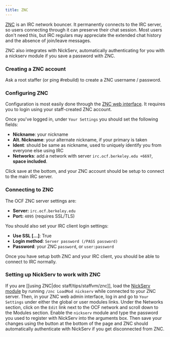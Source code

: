 ```yaml
---
title: ZNC
---
```


[ZNC][znc] is an IRC network bouncer. It permanently connects to the IRC
server, so users connecting through it can preserve their chat session. Most
users don't need this, but IRC regulars may appreciate the extended chat
history and the absence of join/leave messages.

ZNC also integrates with NickServ, automatically authenticating for you with
a nickserv module if you save a password with ZNC.

### Creating a ZNC account

Ask a root staffer (or ping #rebuild) to create a ZNC username / password.

### Configuring ZNC

Configuration is most easily done through the [ZNC web interface][webznc]. It
requires you to login using your staff-created ZNC account.

Once you've logged in, under `Your Settings` you should set the following
fields:
* **Nickname**: your nickname
* **Alt. Nickname**: your alternate nickname, if your primary is taken
* **Ident**: should be same as nickname, used to uniquely identify you from
  everyone else using IRC
* **Networks**: add a network with server `irc.ocf.berkeley.edu +6697`,
  **space included**.

Click save at the bottom, and your ZNC account should be setup to connect to
the main IRC server.

### Connecting to ZNC

The OCF ZNC server settings are:

* **Server:** `irc.ocf.berkeley.edu`
* **Port:** `4095` (requires SSL/TLS)

You should also set your IRC client login settings:
* **Use SSL [...]**: True
* **Login method**: `Server password (/PASS password)`
* **Password**: your ZNC `password`, or `user:password`

Once you have setup both ZNC and your IRC client, you should be able to
connect to IRC normally.

### Setting up NickServ to work with ZNC

If you are [[using ZNC|doc staff/tips/staffvm/znc]], load the [NickServ
module][nickserv] by running `/znc LoadMod nickserv` while connected to your
ZNC server. Then, in your ZNC web admin interface, log in and go to `Your
Settings` under either the global or user modules links. Under the Networks
section, click on the `Edit` link next to the OCF network and scroll down to
the Modules section. Enable the `nickserv` module and type the password you
used to register with NickServ into the arguments box. Then save your changes
using the button at the bottom of the page and ZNC should automatically
authenticate with NickServ if you get disconnected from ZNC.

[znc]: https://wiki.znc.in/ZNC
[webznc]: https://irc.ocf.berkeley.edu:4095
[webirc]: https://irc.ocf.berkeley.edu
[thelounge]: https://thelounge.github.io
[hexchat]: https://hexchat.github.io
[nickserv]: https://wiki.znc.in/Nickserv
